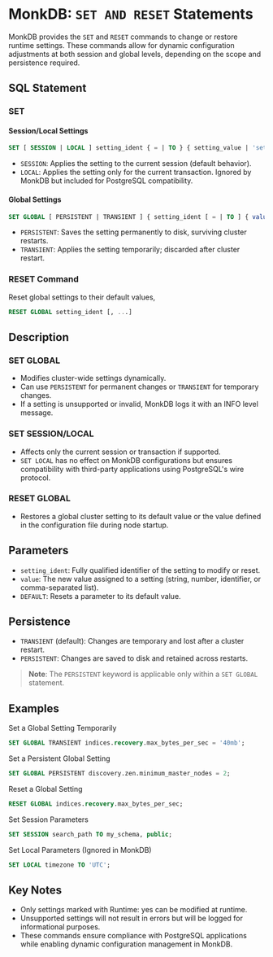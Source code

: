 # MonkDB: `SET AND RESET` Statements

MonkDB provides the `SET` and `RESET` commands to change or restore runtime settings. These commands allow for dynamic configuration adjustments at both session and global levels, depending on the scope and persistence required. 

## SQL Statement

### SET
#### Session/Local Settings

```sql
SET [ SESSION | LOCAL ] setting_ident { = | TO } { setting_value | 'setting_value' | DEFAULT }
```

- `SESSION`: Applies the setting to the current session (default behavior).
- `LOCAL`: Applies the setting only for the current transaction. Ignored by MonkDB but included for PostgreSQL compatibility.

#### Global Settings

```sql
SET GLOBAL [ PERSISTENT | TRANSIENT ] { setting_ident [ = | TO ] { value | ident } } [, ...]
```
- `PERSISTENT`: Saves the setting permanently to disk, surviving cluster restarts.
- `TRANSIENT`: Applies the setting temporarily; discarded after cluster restart.

### RESET Command

Reset global settings to their default values,

```sql
RESET GLOBAL setting_ident [, ...]
```
## Description

### SET GLOBAL
- Modifies cluster-wide settings dynamically.
- Can use `PERSISTENT` for permanent changes or `TRANSIENT` for temporary changes.
- If a setting is unsupported or invalid, MonkDB logs it with an INFO level message.

### SET SESSION/LOCAL
- Affects only the current session or transaction if supported.
- `SET LOCAL` has no effect on MonkDB configurations but ensures compatibility with third-party applications using PostgreSQL's wire protocol.

### RESET GLOBAL
- Restores a global cluster setting to its default value or the value defined in the configuration file during node startup.

## Parameters

- `setting_ident`: Fully qualified identifier of the setting to modify or reset.
- `value`: The new value assigned to a setting (string, number, identifier, or comma-separated list).
- `DEFAULT`: Resets a parameter to its default value.

## Persistence

- `TRANSIENT` (default): Changes are temporary and lost after a cluster restart.
- `PERSISTENT`: Changes are saved to disk and retained across restarts.

> **Note**: The `PERSISTENT` keyword is applicable only within a `SET GLOBAL` statement.

## Examples

Set a Global Setting Temporarily

```sql
SET GLOBAL TRANSIENT indices.recovery.max_bytes_per_sec = '40mb';
```

Set a Persistent Global Setting

```sql
SET GLOBAL PERSISTENT discovery.zen.minimum_master_nodes = 2;
```

Reset a Global Setting

```sql
RESET GLOBAL indices.recovery.max_bytes_per_sec;
```

Set Session Parameters

```sql
SET SESSION search_path TO my_schema, public;
```

Set Local Parameters (Ignored in MonkDB)

```sql
SET LOCAL timezone TO 'UTC';
```

## Key Notes

- Only settings marked with Runtime: yes can be modified at runtime.
- Unsupported settings will not result in errors but will be logged for informational purposes.
- These commands ensure compliance with PostgreSQL applications while enabling dynamic configuration management in MonkDB.



